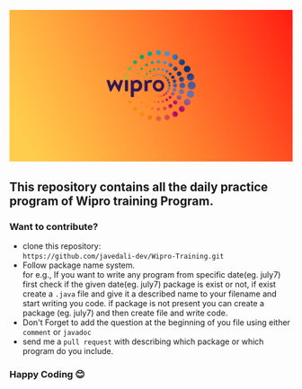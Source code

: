 !["Wipro training program"](assets/wipro.png)
## This repository contains all the daily practice program of **Wipro** training Program.
### Want to contribute?
- clone this repository:<br/>
    `https://github.com/javedali-dev/Wipro-Training.git`
- Follow package name system. <br/>
  for e.g., If you want to write any program from specific date(eg. july7) first check if the given date(eg. july7) package is exist or not, if exist create a `.java` file and give it a described name to your filename and start writing you code. if package is not present you can create a package (eg. july7) and then create file and write code.<br/> 
-  Don't Forget to add the question at the beginning of you file using either `comment` or `javadoc` 
- send me a `pull request` with describing which package or which program do you include.  
### Happy Coding :blush: